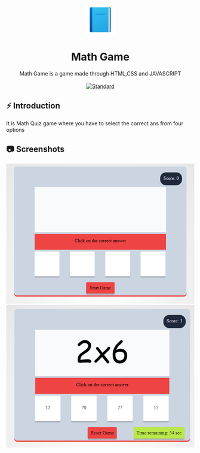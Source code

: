 <p align="center">
    <img alt="" height="80" src="./img/add-readme.png">
  </a>
</p>
<h1 align="center"> Math Game</h1>

<div align="center">
Math Game is a game made through HTML,CSS and JAVASCRIPT
</div>

<br />

<div align="center">
  <!-- Standard -->
  <a href="https://standardjs.com">
    <img src="https://img.shields.io/badge/code%20style-standard-brightgreen.svg?style=flat-square"
      alt="Standard" />
  </a>
</div>

## ⚡️  Introduction
It is Math Quiz game where you have to select the correct ans from four options


## 📷 Screenshots

![ss1](./img/mathss(.1).png)
![ss2](./img/mathss(.2).png)


